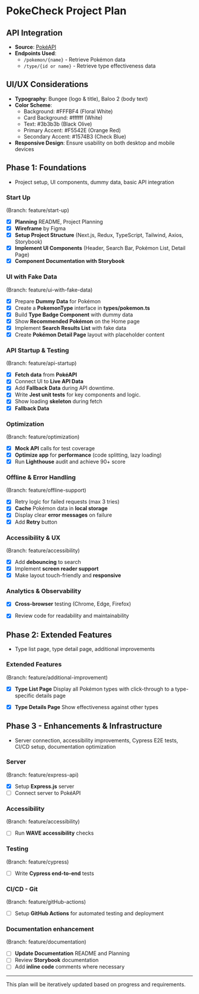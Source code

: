 # PokeCheck Project Plan
## API Integration
- **Source**: [PokéAPI](https://pokeapi.co)
- **Endpoints Used**:
  - `/pokemon/{name}` - Retrieve Pokémon data
  - `/type/{id or name}` - Retrieve type effectiveness data

## UI/UX Considerations
- **Typography**: Bungee (logo & title), Baloo 2 (body text)
- **Color Scheme**:
  - Background: #FFFBF4 (Floral White)
  - Card Background: #ffffff (White)
  - Text: #3b3b3b (Black Olive)
  - Primary Accent: #F5542E (Orange Red)
  - Secondary Accent: #1574B3 (Check Blue)  
- **Responsive Design**: Ensure usability on both desktop and mobile devices

## Phase 1: Foundations
- Project setup, UI components, dummy data, basic API integration

### Start Up
(Branch: feature/start-up)
- [X] **Planning** README, Project Planning
- [X] **Wireframe** by Figma
- [X] **Setup Project Structure** (Next.js, Redux, TypeScript, Tailwind, Axios, Storybook)
- [X] **Implement UI Components** (Header, Search Bar, Pokémon List, Detail Page)
- [X] **Component Documentation with Storybook**
### UI with Fake Data
(Branch: feature/ui-with-fake-data)
- [X] Prepare **Dummy Data** for Pokémon
- [X] Create a **PokemonType** interface in **types/pokemon.ts**
- [X] Build **Type Badge Component** with dummy data
- [X] Show **Recommended Pokémon** on the Home page
- [X] Implement **Search Results List** with fake data
- [X] Create **Pokémon Detail Page** layout with placeholder content

### API Startup & Testing
(Branch: feature/api-startup)
- [X] **Fetch data** from **PokéAPI**
- [X] Connect UI to **Live API Data**
- [X] Add **Fallback Data** during API downtime.
- [X] Write **Jest unit tests** for key components and logic.
- [X] Show loading **skeleton** during fetch
- [X] **Fallback Data**

### Optimization
(Branch: feature/optimization)
- [X] **Mock API** calls for test coverage
- [X] **Optimize app** for **performance** (code splitting, lazy loading)
- [x] Run **Lighthouse** audit and achieve 90+ score

### Offline & Error Handling
(Branch: feature/offline-support)
- [X] Retry logic for failed requests (max 3 tries)
- [X] **Cache** Pokémon data in **local storage**
- [X] Display clear **error messages** on failure
- [X] Add **Retry** button

### Accessibility & UX
(Branch: feature/accessibility)
- [X] Add **debouncing** to search
- [X] Implement **screen reader support**
- [X] Make layout touch-friendly and **responsive**

### Analytics & Observability
- [X] **Cross-browser** testing (Chrome, Edge, Firefox)
- [X] Review code for readability and maintainability


## Phase 2: Extended Features
- Type list page, type detail page, additional improvements

### Extended Features
(Branch: feature/additional-improvement)
- [X] **Type List Page** Display all Pokémon types with click-through to a type-specific details page
- [X] **Type Details Page** Show effectiveness against other types


## Phase 3 - Enhancements & Infrastructure
- Server connection, accessibility improvements, Cypress E2E tests, CI/CD setup, documentation optimization

### Server
(Branch: feature/express-api)
- [X] Setup **Express.js** server
- [ ] Connect server to PokéAPI

### Accessibility
(Branch: feature/accessibility)
- [ ] Run **WAVE accessibility** checks

### Testing
(Branch: feature/cypress)
- [ ] Write **Cypress end-to-end** tests

### CI/CD - Git
(Branch: feature/gitHub-actions)
  - [ ] Setup **GitHub Actions** for automated testing and deployment

### Documentation enhancement
(Branch: feature/documentation)
- [ ] **Update Documentation** README and Planning
- [ ] Review **Storybook** documentation
- [ ] Add **inline code** comments where necessary

---

This plan will be iteratively updated based on progress and requirements.
